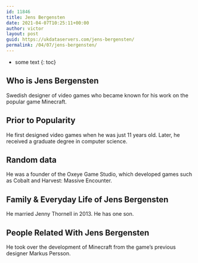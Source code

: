 ```yaml
---
id: 11846
title: Jens Bergensten
date: 2021-04-07T10:25:11+00:00
author: victor
layout: post
guid: https://ukdataservers.com/jens-bergensten/
permalink: /04/07/jens-bergensten/
---
```


* some text
{: toc}


## Who is Jens Bergensten



Swedish designer of video games who became known for his work on the popular game Minecraft.

                
                
                
## Prior to Popularity



He first designed video games when he was just 11 years old. Later, he received a graduate degree in computer science.

                
                
                
## Random data



He was a founder of the Oxeye Game Studio, which developed games such as Cobalt and Harvest: Massive Encounter.

                
                
                
## Family & Everyday Life of Jens Bergensten



He married Jenny Thornell in 2013. He has one son.

                
                
                
## People Related With Jens Bergensten



He took over the development of Minecraft from the game&#8217;s previous designer Markus Persson.

                
              
            
          
          
          